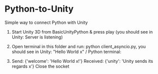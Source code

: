 # Python-to-Unity
Simple way to connect Python with Unity

1. Start Unity 3D from BasicUnityPython & press play (you should see in Unity: Server is listening)

2. Open terminal in this folder and run: python client_asyncio.py, you should see in Unity: "Hello World x" / Python terminal:

3. Send: {'welcome': 'Hello World x!'} Received: {'unity': 'Unity sends its regards x'} Close the socket
